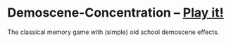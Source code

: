 # Demoscene-Concentration – [Play it!](http://daiw.de/games/demoscene-concentration)

The classical memory game with (simple) old school demoscene effects.